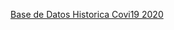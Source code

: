[Base de Datos Historica Covi19 2020]([https://drive.google.com/drive/folders/1KxalBjJ6gu6jwb7N3eg0YUfIi5WMK_5w?usp=sharing](https://drive.google.com/file/d/1XqU_0XHLy1DXqx8Iw_sIMiB_WF9PL4B6/view?usp=sharing))

